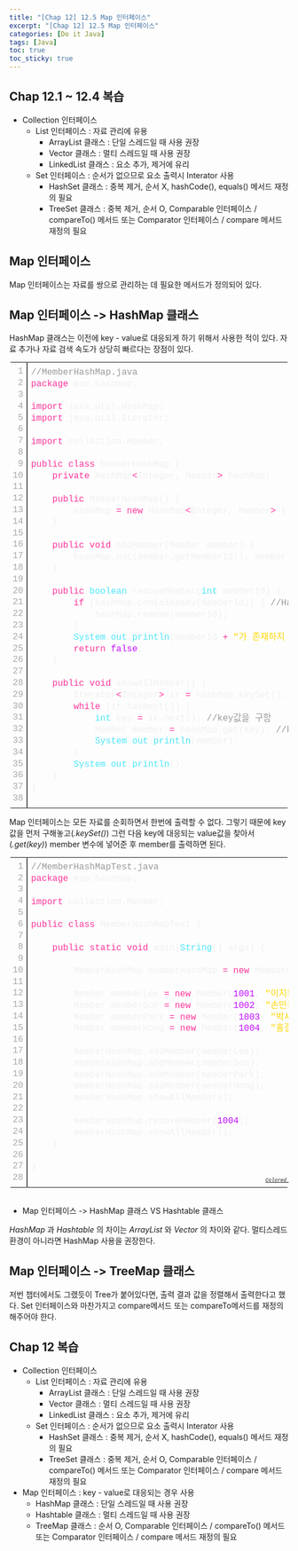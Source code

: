 ```yaml
---
title: "[Chap 12] 12.5 Map 인터페이스"
excerpt: "[Chap 12] 12.5 Map 인터페이스"
categories: [Do it Java]
tags: [Java]
toc: true
toc_sticky: true
---   
```


## Chap 12.1 ~ 12.4 복습

- Collection 인터페이스
    - List 인터페이스 : 자료 관리에 유용
        - ArrayList 클래스 : 단일 스레드일 때 사용 권장
        - Vector 클래스 : 멀티 스레드일 때 사용 권장
        - LinkedList 클래스 : 요소 추가, 제거에 유리
    - Set 인터페이스 : 순서가 없으므로 요소 출력시 Interator 사용
        - HashSet 클래스 : 중복 제거, 순서 X, hashCode(), equals() 메서드 재정의 필요
        - TreeSet 클래스 : 중복 제거, 순서 O, Comparable 인터페이스 / compareTo() 메서드 또는 Comparator 인터페이스 / compare 메서드 재정의 필요

## Map 인터페이스

Map 인터페이스는 자료를 쌍으로 관리하는 데 필요한 메서드가 정의되어 있다. 

## Map 인터페이스 -> HashMap 클래스

HashMap 클래스는 이전에 key - value로 대응되게 하기 위해서 사용한 적이 있다. 자료 추가나 자료 검색 속도가 상당히 빠르다는 장점이 있다. 

<div class="colorscripter-code" style="color:#f0f0f0;font-family:Consolas, 'Liberation Mono', Menlo, Courier, monospace !important; position:relative !important;overflow:auto"><table class="colorscripter-code-table" style="margin:0;padding:0;border:none;border-radius:4px;" cellspacing="0" cellpadding="0"><tr><td style="padding:6px;border-right:2px solid #4f4f4f"><div style="margin:0;padding:0;word-break:normal;text-align:right;color:#aaa;font-family:Consolas, 'Liberation Mono', Menlo, Courier, monospace !important;line-height:130%"><div style="line-height:130%">1</div><div style="line-height:130%">2</div><div style="line-height:130%">3</div><div style="line-height:130%">4</div><div style="line-height:130%">5</div><div style="line-height:130%">6</div><div style="line-height:130%">7</div><div style="line-height:130%">8</div><div style="line-height:130%">9</div><div style="line-height:130%">10</div><div style="line-height:130%">11</div><div style="line-height:130%">12</div><div style="line-height:130%">13</div><div style="line-height:130%">14</div><div style="line-height:130%">15</div><div style="line-height:130%">16</div><div style="line-height:130%">17</div><div style="line-height:130%">18</div><div style="line-height:130%">19</div><div style="line-height:130%">20</div><div style="line-height:130%">21</div><div style="line-height:130%">22</div><div style="line-height:130%">23</div><div style="line-height:130%">24</div><div style="line-height:130%">25</div><div style="line-height:130%">26</div><div style="line-height:130%">27</div><div style="line-height:130%">28</div><div style="line-height:130%">29</div><div style="line-height:130%">30</div><div style="line-height:130%">31</div><div style="line-height:130%">32</div><div style="line-height:130%">33</div><div style="line-height:130%">34</div><div style="line-height:130%">35</div><div style="line-height:130%">36</div><div style="line-height:130%">37</div><div style="line-height:130%">38</div></div></td><td style="padding:6px 0;text-align:left"><div style="margin:0;padding:0;color:#f0f0f0;font-family:Consolas, 'Liberation Mono', Menlo, Courier, monospace !important;line-height:130%"><div style="padding:0 6px; white-space:pre; line-height:130%"><span style="color:#999999">//MemberHashMap.java</span></div><div style="padding:0 6px; white-space:pre; line-height:130%"><span style="color:#ff3399">package</span>&nbsp;map.hashmap;</div><div style="padding:0 6px; white-space:pre; line-height:130%">&nbsp;</div><div style="padding:0 6px; white-space:pre; line-height:130%"><span style="color:#ff3399">import</span>&nbsp;java.util.HashMap;</div><div style="padding:0 6px; white-space:pre; line-height:130%"><span style="color:#ff3399">import</span>&nbsp;java.util.Iterator;</div><div style="padding:0 6px; white-space:pre; line-height:130%">&nbsp;</div><div style="padding:0 6px; white-space:pre; line-height:130%"><span style="color:#ff3399">import</span>&nbsp;collection.Member;</div><div style="padding:0 6px; white-space:pre; line-height:130%">&nbsp;</div><div style="padding:0 6px; white-space:pre; line-height:130%"><span style="color:#ff3399">public</span>&nbsp;<span style="color:#ff3399">class</span>&nbsp;MemberHashMap&nbsp;{</div><div style="padding:0 6px; white-space:pre; line-height:130%">&nbsp;&nbsp;&nbsp;&nbsp;<span style="color:#ff3399">private</span>&nbsp;HashMap<span style="color:#0086b3"></span><span style="color:#ff3399">&lt;</span>Integer,&nbsp;Member<span style="color:#0086b3"></span><span style="color:#ff3399">&gt;</span>&nbsp;hashMap;</div><div style="padding:0 6px; white-space:pre; line-height:130%">&nbsp;&nbsp;&nbsp;&nbsp;</div><div style="padding:0 6px; white-space:pre; line-height:130%">&nbsp;&nbsp;&nbsp;&nbsp;<span style="color:#ff3399">public</span>&nbsp;MemberHashMap()&nbsp;{</div><div style="padding:0 6px; white-space:pre; line-height:130%">&nbsp;&nbsp;&nbsp;&nbsp;&nbsp;&nbsp;&nbsp;&nbsp;hashMap&nbsp;<span style="color:#0086b3"></span><span style="color:#ff3399">=</span>&nbsp;<span style="color:#ff3399">new</span>&nbsp;HashMap<span style="color:#0086b3"></span><span style="color:#ff3399">&lt;</span>Integer,&nbsp;Member<span style="color:#0086b3"></span><span style="color:#ff3399">&gt;</span>&nbsp;();</div><div style="padding:0 6px; white-space:pre; line-height:130%">&nbsp;&nbsp;&nbsp;&nbsp;}</div><div style="padding:0 6px; white-space:pre; line-height:130%">&nbsp;&nbsp;&nbsp;&nbsp;</div><div style="padding:0 6px; white-space:pre; line-height:130%">&nbsp;&nbsp;&nbsp;&nbsp;<span style="color:#ff3399">public</span>&nbsp;<span style="color:#ff3399">void</span>&nbsp;addMember(Member&nbsp;member)&nbsp;{</div><div style="padding:0 6px; white-space:pre; line-height:130%">&nbsp;&nbsp;&nbsp;&nbsp;&nbsp;&nbsp;&nbsp;&nbsp;hashMap.put(member.getMemberId(),&nbsp;member);</div><div style="padding:0 6px; white-space:pre; line-height:130%">&nbsp;&nbsp;&nbsp;&nbsp;}</div><div style="padding:0 6px; white-space:pre; line-height:130%">&nbsp;&nbsp;&nbsp;&nbsp;</div><div style="padding:0 6px; white-space:pre; line-height:130%">&nbsp;&nbsp;&nbsp;&nbsp;<span style="color:#ff3399">public</span>&nbsp;<span style="color:#4be6fa">boolean</span>&nbsp;removeMember(<span style="color:#4be6fa">int</span>&nbsp;memberId)&nbsp;{</div><div style="padding:0 6px; white-space:pre; line-height:130%">&nbsp;&nbsp;&nbsp;&nbsp;&nbsp;&nbsp;&nbsp;&nbsp;<span style="color:#ff3399">if</span>&nbsp;(hashMap.containsKey(memberId))&nbsp;{&nbsp;<span style="color:#999999">//HashMap에&nbsp;매개변수로&nbsp;받은&nbsp;value의&nbsp;키&nbsp;값인&nbsp;회원&nbsp;아이디가&nbsp;있다면</span></div><div style="padding:0 6px; white-space:pre; line-height:130%">&nbsp;&nbsp;&nbsp;&nbsp;&nbsp;&nbsp;&nbsp;&nbsp;&nbsp;&nbsp;&nbsp;&nbsp;hashMap.remove(memberId);</div><div style="padding:0 6px; white-space:pre; line-height:130%">&nbsp;&nbsp;&nbsp;&nbsp;&nbsp;&nbsp;&nbsp;&nbsp;}</div><div style="padding:0 6px; white-space:pre; line-height:130%">&nbsp;&nbsp;&nbsp;&nbsp;&nbsp;&nbsp;&nbsp;&nbsp;<span style="color:#4be6fa">System</span>.<span style="color:#4be6fa">out</span>.<span style="color:#4be6fa">println</span>(memberId&nbsp;<span style="color:#0086b3"></span><span style="color:#ff3399">+</span>&nbsp;<span style="color:#ffd500">"가&nbsp;존재하지&nbsp;않습니다."</span>);</div><div style="padding:0 6px; white-space:pre; line-height:130%">&nbsp;&nbsp;&nbsp;&nbsp;&nbsp;&nbsp;&nbsp;&nbsp;<span style="color:#ff3399">return</span>&nbsp;<span style="color:#c10aff">false</span>;</div><div style="padding:0 6px; white-space:pre; line-height:130%">&nbsp;&nbsp;&nbsp;&nbsp;}</div><div style="padding:0 6px; white-space:pre; line-height:130%">&nbsp;&nbsp;&nbsp;&nbsp;</div><div style="padding:0 6px; white-space:pre; line-height:130%">&nbsp;&nbsp;&nbsp;&nbsp;<span style="color:#ff3399">public</span>&nbsp;<span style="color:#ff3399">void</span>&nbsp;showAllMember()&nbsp;{</div><div style="padding:0 6px; white-space:pre; line-height:130%">&nbsp;&nbsp;&nbsp;&nbsp;&nbsp;&nbsp;&nbsp;&nbsp;Iterator<span style="color:#0086b3"></span><span style="color:#ff3399">&lt;</span>Integer<span style="color:#0086b3"></span><span style="color:#ff3399">&gt;</span>&nbsp;ir&nbsp;<span style="color:#0086b3"></span><span style="color:#ff3399">=</span>&nbsp;hashMap.keySet().iterator();&nbsp;<span style="color:#999999">//key의&nbsp;집합</span></div><div style="padding:0 6px; white-space:pre; line-height:130%">&nbsp;&nbsp;&nbsp;&nbsp;&nbsp;&nbsp;&nbsp;&nbsp;<span style="color:#ff3399">while</span>&nbsp;(ir.hasNext())&nbsp;{</div><div style="padding:0 6px; white-space:pre; line-height:130%">&nbsp;&nbsp;&nbsp;&nbsp;&nbsp;&nbsp;&nbsp;&nbsp;&nbsp;&nbsp;&nbsp;&nbsp;<span style="color:#4be6fa">int</span>&nbsp;key&nbsp;<span style="color:#0086b3"></span><span style="color:#ff3399">=</span>&nbsp;ir.next();&nbsp;<span style="color:#999999">//key값을&nbsp;구함</span></div><div style="padding:0 6px; white-space:pre; line-height:130%">&nbsp;&nbsp;&nbsp;&nbsp;&nbsp;&nbsp;&nbsp;&nbsp;&nbsp;&nbsp;&nbsp;&nbsp;Member&nbsp;member&nbsp;<span style="color:#0086b3"></span><span style="color:#ff3399">=</span>&nbsp;hashMap.get(key);&nbsp;<span style="color:#999999">//key값에&nbsp;해당하는&nbsp;value값을&nbsp;구함</span></div><div style="padding:0 6px; white-space:pre; line-height:130%">&nbsp;&nbsp;&nbsp;&nbsp;&nbsp;&nbsp;&nbsp;&nbsp;&nbsp;&nbsp;&nbsp;&nbsp;<span style="color:#4be6fa">System</span>.<span style="color:#4be6fa">out</span>.<span style="color:#4be6fa">println</span>(member);</div><div style="padding:0 6px; white-space:pre; line-height:130%">&nbsp;&nbsp;&nbsp;&nbsp;&nbsp;&nbsp;&nbsp;&nbsp;}</div><div style="padding:0 6px; white-space:pre; line-height:130%">&nbsp;&nbsp;&nbsp;&nbsp;&nbsp;&nbsp;&nbsp;&nbsp;<span style="color:#4be6fa">System</span>.<span style="color:#4be6fa">out</span>.<span style="color:#4be6fa">println</span>();</div><div style="padding:0 6px; white-space:pre; line-height:130%">&nbsp;&nbsp;&nbsp;&nbsp;}</div><div style="padding:0 6px; white-space:pre; line-height:130%">}</div><div style="padding:0 6px; white-space:pre; line-height:130%">&nbsp;</div></div><div style="text-align:right;margin-top:-13px;margin-right:5px;font-size:9px;font-style:italic"><a href="http://colorscripter.com/info#e" target="_blank" style="color:#4f4f4ftext-decoration:none">Colored by Color Scripter</a></div></td><td style="vertical-align:bottom;padding:0 2px 4px 0"><a href="http://colorscripter.com/info#e" target="_blank" style="text-decoration:none;color:white"><span style="font-size:9px;word-break:normal;background-color:#4f4f4f;color:white;border-radius:10px;padding:1px">cs</span></a></td></tr></table></div>

Map 인터페이스는 모든 자료를 순회하면서 한번에 출력할 수 없다. 그렇기 때문에 key값을 먼저 구해놓고(*.keySet()*) 그런 다음 key에 대응되는 value값을 찾아서(*.get(key)*) member 변수에 넣어준 후 member를 출력하면 된다. 
<br>

<div class="colorscripter-code" style="color:#f0f0f0;font-family:Consolas, 'Liberation Mono', Menlo, Courier, monospace !important; position:relative !important;overflow:auto"><table class="colorscripter-code-table" style="margin:0;padding:0;border:none;border-radius:4px;" cellspacing="0" cellpadding="0"><tr><td style="padding:6px;border-right:2px solid #4f4f4f"><div style="margin:0;padding:0;word-break:normal;text-align:right;color:#aaa;font-family:Consolas, 'Liberation Mono', Menlo, Courier, monospace !important;line-height:130%"><div style="line-height:130%">1</div><div style="line-height:130%">2</div><div style="line-height:130%">3</div><div style="line-height:130%">4</div><div style="line-height:130%">5</div><div style="line-height:130%">6</div><div style="line-height:130%">7</div><div style="line-height:130%">8</div><div style="line-height:130%">9</div><div style="line-height:130%">10</div><div style="line-height:130%">11</div><div style="line-height:130%">12</div><div style="line-height:130%">13</div><div style="line-height:130%">14</div><div style="line-height:130%">15</div><div style="line-height:130%">16</div><div style="line-height:130%">17</div><div style="line-height:130%">18</div><div style="line-height:130%">19</div><div style="line-height:130%">20</div><div style="line-height:130%">21</div><div style="line-height:130%">22</div><div style="line-height:130%">23</div><div style="line-height:130%">24</div><div style="line-height:130%">25</div><div style="line-height:130%">26</div><div style="line-height:130%">27</div><div style="line-height:130%">28</div></div></td><td style="padding:6px 0;text-align:left"><div style="margin:0;padding:0;color:#f0f0f0;font-family:Consolas, 'Liberation Mono', Menlo, Courier, monospace !important;line-height:130%"><div style="padding:0 6px; white-space:pre; line-height:130%"><span style="color:#999999">//MemberHashMapTest.java</span></div><div style="padding:0 6px; white-space:pre; line-height:130%"><span style="color:#ff3399">package</span>&nbsp;map.hashmap;</div><div style="padding:0 6px; white-space:pre; line-height:130%">&nbsp;</div><div style="padding:0 6px; white-space:pre; line-height:130%"><span style="color:#ff3399">import</span>&nbsp;collection.Member;</div><div style="padding:0 6px; white-space:pre; line-height:130%">&nbsp;</div><div style="padding:0 6px; white-space:pre; line-height:130%"><span style="color:#ff3399">public</span>&nbsp;<span style="color:#ff3399">class</span>&nbsp;MemberHashMapTest&nbsp;{</div><div style="padding:0 6px; white-space:pre; line-height:130%">&nbsp;</div><div style="padding:0 6px; white-space:pre; line-height:130%">&nbsp;&nbsp;&nbsp;&nbsp;<span style="color:#ff3399">public</span>&nbsp;<span style="color:#ff3399">static</span>&nbsp;<span style="color:#ff3399">void</span>&nbsp;main(<span style="color:#4be6fa">String</span>[]&nbsp;args)&nbsp;{</div><div style="padding:0 6px; white-space:pre; line-height:130%">&nbsp;&nbsp;&nbsp;&nbsp;&nbsp;&nbsp;&nbsp;&nbsp;</div><div style="padding:0 6px; white-space:pre; line-height:130%">&nbsp;&nbsp;&nbsp;&nbsp;&nbsp;&nbsp;&nbsp;&nbsp;MemberHashMap&nbsp;memberHashMap&nbsp;<span style="color:#0086b3"></span><span style="color:#ff3399">=</span>&nbsp;<span style="color:#ff3399">new</span>&nbsp;MemberHashMap();</div><div style="padding:0 6px; white-space:pre; line-height:130%">&nbsp;&nbsp;&nbsp;&nbsp;&nbsp;&nbsp;&nbsp;&nbsp;</div><div style="padding:0 6px; white-space:pre; line-height:130%">&nbsp;&nbsp;&nbsp;&nbsp;&nbsp;&nbsp;&nbsp;&nbsp;Member&nbsp;memberLee&nbsp;<span style="color:#0086b3"></span><span style="color:#ff3399">=</span>&nbsp;<span style="color:#ff3399">new</span>&nbsp;Member(<span style="color:#c10aff">1001</span>,&nbsp;<span style="color:#ffd500">"이지원"</span>);</div><div style="padding:0 6px; white-space:pre; line-height:130%">&nbsp;&nbsp;&nbsp;&nbsp;&nbsp;&nbsp;&nbsp;&nbsp;Member&nbsp;memberSon&nbsp;<span style="color:#0086b3"></span><span style="color:#ff3399">=</span>&nbsp;<span style="color:#ff3399">new</span>&nbsp;Member(<span style="color:#c10aff">1002</span>,&nbsp;<span style="color:#ffd500">"손민국"</span>);</div><div style="padding:0 6px; white-space:pre; line-height:130%">&nbsp;&nbsp;&nbsp;&nbsp;&nbsp;&nbsp;&nbsp;&nbsp;Member&nbsp;memberPark&nbsp;<span style="color:#0086b3"></span><span style="color:#ff3399">=</span>&nbsp;<span style="color:#ff3399">new</span>&nbsp;Member(<span style="color:#c10aff">1003</span>,&nbsp;<span style="color:#ffd500">"박서훤"</span>);</div><div style="padding:0 6px; white-space:pre; line-height:130%">&nbsp;&nbsp;&nbsp;&nbsp;&nbsp;&nbsp;&nbsp;&nbsp;Member&nbsp;memberHong&nbsp;<span style="color:#0086b3"></span><span style="color:#ff3399">=</span>&nbsp;<span style="color:#ff3399">new</span>&nbsp;Member(<span style="color:#c10aff">1004</span>,&nbsp;<span style="color:#ffd500">"홍길동"</span>);</div><div style="padding:0 6px; white-space:pre; line-height:130%">&nbsp;&nbsp;&nbsp;&nbsp;&nbsp;&nbsp;&nbsp;&nbsp;</div><div style="padding:0 6px; white-space:pre; line-height:130%">&nbsp;&nbsp;&nbsp;&nbsp;&nbsp;&nbsp;&nbsp;&nbsp;memberHashMap.addMember(memberLee);</div><div style="padding:0 6px; white-space:pre; line-height:130%">&nbsp;&nbsp;&nbsp;&nbsp;&nbsp;&nbsp;&nbsp;&nbsp;memberHashMap.addMember(memberSon);</div><div style="padding:0 6px; white-space:pre; line-height:130%">&nbsp;&nbsp;&nbsp;&nbsp;&nbsp;&nbsp;&nbsp;&nbsp;memberHashMap.addMember(memberPark);</div><div style="padding:0 6px; white-space:pre; line-height:130%">&nbsp;&nbsp;&nbsp;&nbsp;&nbsp;&nbsp;&nbsp;&nbsp;memberHashMap.addMember(memberHong);</div><div style="padding:0 6px; white-space:pre; line-height:130%">&nbsp;&nbsp;&nbsp;&nbsp;&nbsp;&nbsp;&nbsp;&nbsp;memberHashMap.showAllMember();</div><div style="padding:0 6px; white-space:pre; line-height:130%">&nbsp;&nbsp;&nbsp;&nbsp;&nbsp;&nbsp;&nbsp;&nbsp;</div><div style="padding:0 6px; white-space:pre; line-height:130%">&nbsp;&nbsp;&nbsp;&nbsp;&nbsp;&nbsp;&nbsp;&nbsp;memberHashMap.removeMember(<span style="color:#c10aff">1004</span>);</div><div style="padding:0 6px; white-space:pre; line-height:130%">&nbsp;&nbsp;&nbsp;&nbsp;&nbsp;&nbsp;&nbsp;&nbsp;memberHashMap.showAllMember();</div><div style="padding:0 6px; white-space:pre; line-height:130%">&nbsp;&nbsp;&nbsp;&nbsp;}</div><div style="padding:0 6px; white-space:pre; line-height:130%">&nbsp;</div><div style="padding:0 6px; white-space:pre; line-height:130%">}</div><div style="padding:0 6px; white-space:pre; line-height:130%">&nbsp;</div></div><div style="text-align:right;margin-top:-13px;margin-right:5px;font-size:9px;font-style:italic"><a href="http://colorscripter.com/info#e" target="_blank" style="color:#4f4f4ftext-decoration:none">Colored by Color Scripter</a></div></td><td style="vertical-align:bottom;padding:0 2px 4px 0"><a href="http://colorscripter.com/info#e" target="_blank" style="text-decoration:none;color:white"><span style="font-size:9px;word-break:normal;background-color:#4f4f4f;color:white;border-radius:10px;padding:1px">cs</span></a></td></tr></table></div>
<br>

- Map 인터페이스 -> HashMap 클래스 VS Hashtable 클래스

*HashMap* 과 *Hashtable* 의 차이는 *ArrayList* 와 *Vector* 의 차이와 같다. 멀티스레드 환경이 아니라면 HashMap 사용을 권장한다. 

## Map 인터페이스 -> TreeMap 클래스

저번 챕터에서도 그랬듯이 Tree가 붙어있다면, 출력 결과 값을 정렬해서 출력한다고 했다. Set 인터페이스와 마찬가지고 compare메서드 또는 compareTo메서드를 재정의 해주어야 한다. 

## Chap 12 복습

- Collection 인터페이스
    - List 인터페이스 : 자료 관리에 유용
        - ArrayList 클래스 : 단일 스레드일 때 사용 권장
        - Vector 클래스 : 멀티 스레드일 때 사용 권장
        - LinkedList 클래스 : 요소 추가, 제거에 유리
    - Set 인터페이스 : 순서가 없으므로 요소 출력시 Interator 사용
        - HashSet 클래스 : 중복 제거, 순서 X, hashCode(), equals() 메서드 재정의 필요
        - TreeSet 클래스 : 중복 제거, 순서 O, Comparable 인터페이스 / compareTo() 메서드 또는 Comparator 인터페이스 / compare 메서드 재정의 필요
- Map 인터페이스 : key - value로 대응되는 경우 사용
    - HashMap 클래스 : 단일 스레드일 때 사용 권장
    - Hashtable 클래스 : 멀티 스레드일 때 사용 권장
    - TreeMap 클래스 : 순서 O, Comparable 인터페이스 / compareTo() 메서드 또는 Comparator 인터페이스 / compare 메서드 재정의 필요
